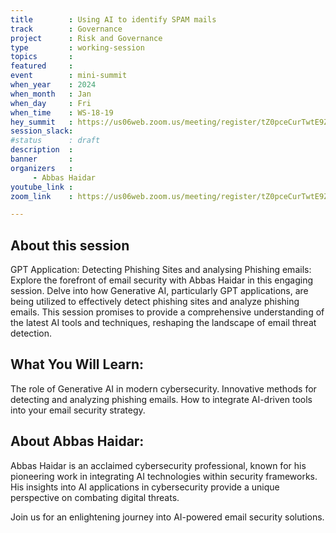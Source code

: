 ```yaml
---
title        : Using AI to identify SPAM mails
track        : Governance
project      : Risk and Governance
type         : working-session
topics       :
featured     :
event        : mini-summit
when_year    : 2024
when_month   : Jan
when_day     : Fri
when_time    : WS-18-19
hey_summit   : https://us06web.zoom.us/meeting/register/tZ0pceCurTwtE9Zi9cwBJdsDSZlgXv9WjVGq
session_slack:
#status      : draft
description  :
banner       : 
organizers   :
     - Abbas Haidar     
youtube_link : 
zoom_link    : https://us06web.zoom.us/meeting/register/tZ0pceCurTwtE9Zi9cwBJdsDSZlgXv9WjVGq

---
```


## About this session
GPT Application: Detecting Phishing Sites  and analysing Phishing emails: 
Explore the forefront of email security with Abbas Haidar in this engaging session. Delve into how Generative AI, particularly GPT applications, are being utilized to effectively detect phishing sites and analyze phishing emails. This session promises to provide a comprehensive understanding of the latest AI tools and techniques, reshaping the landscape of email threat detection.

## What You Will Learn:

The role of Generative AI in modern cybersecurity.
Innovative methods for detecting and analyzing phishing emails.
How to integrate AI-driven tools into your email security strategy.

## About Abbas Haidar:
Abbas Haidar is an acclaimed cybersecurity professional, known for his pioneering work in integrating AI technologies within security frameworks. His insights into AI applications in cybersecurity provide a unique perspective on combating digital threats.

Join us for an enlightening journey into AI-powered email security solutions.
